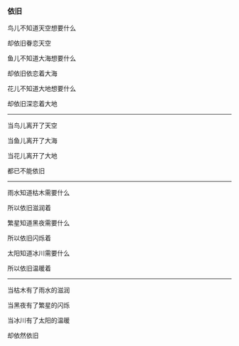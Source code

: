 ### 依旧

鸟儿不知道天空想要什么

却依旧眷恋天空

鱼儿不知道大海想要什么

却依旧依恋着大海

花儿不知道大地想要什么

却依旧深恋着大地

---

当鸟儿离开了天空

当鱼儿离开了大海

当花儿离开了大地

都已不能依旧

---

雨水知道枯木需要什么

所以依旧滋润着

繁星知道黑夜需要什么

所以依旧闪烁着

太阳知道冰川需要什么

所以依旧温暖着

---

当枯木有了雨水的滋润

当黑夜有了繁星的闪烁

当冰川有了太阳的温暖

却依然依旧
